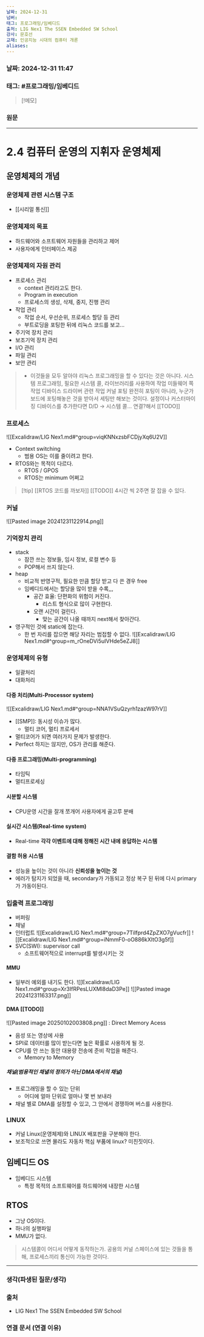 ```yaml
---
날짜: 2024-12-31
넘버: 
태그: 프로그래밍/임베디드
출처: LIG Nex1 The SSEN Embedded SW School
강사: 문호선
교재: 인공지능 시대의 컴퓨터 개론
aliases:
---
```

### 날짜:  2024-12-31 11:47

### 태그: #프로그래밍/임베디드

>[!메모]
>

### 원문
---
# 2.4 컴퓨터 운영의 지휘자 운영체제
## 운영체제의 개념
### 운영체제 관련 시스템 구조
- [[시리얼 통신]]
### 운영체제의 목표
- 하드웨어와 소프트웨어 자원들을 관리하고 제어
- 사용자에게 인터페이스 제공
### 운영체제의 자원 관리
- 프로세스 관리
	- context 관리라고도 한다.
	- Program in execution
	- 프로세스의 생성, 삭제, 중지, 진행 관리
- 작업 관리
	- 작업 순서, 우선순위, 프로세스 할당 등 관리
	- 부트로딩을 포팅한 뒤에 리눅스 코드를 보고...
- 주기억 장치 관리
- 보조기억 장치 관리
- I/O 관리
- 파일 관리
- 보안 관리

> - 이것들을 모두 알아야 리눅스 프로그래밍을 할 수 있다는 것은 아니다.
	시스템 프로그래밍, 필요한 시스템 콜, 라이브러리를 사용하여 작업
	미들웨어 쪽 작업
	디바이스 드라이버 관련 작업
> 커널 포팅
> 	완전히 포팅이 아니라, 누군가 보드에 포팅해놓은 것을 받아서 세팅만 해보는 것이다.
>	설정이나 커스터마이징
>	디바이스를 추가한다면 D/D -> 시스템 콜... 연결?해서 [[TODO]]
### 프로세스
![[Excalidraw/LIG Nex1.md#^group=viqKNNxzsbFCDjyXq6U2V]]
- Context switching
	- 범용 OS는 이를 줄이려고 한다.
- RTOS와는 목적이 다르다.
	- RTOS / GPOS
	- RTOS는 minimum 어쩌고
> [!tip] [[RTOS 코드를 까보자]]
> [[TODO]]
> 4시간 씩 2주면 잘 잡을 수 있다.
### 커널
![[Pasted image 20241231122914.png]]
### 기억장치 관리
- stack
	- 잠깐 쓰는 정보들, 임시 정보, 로컬 변수 등
	- POP해서 쓰지 않는다.
- heap
	- 비교적 반영구적, 필요한 만큼 할당 받고 다 쓴 경우 free
	- 임베디드에서는 할당을 많이 받을 수록,,,
		- 공간 효율: 단편화의 위험이 커진다.
			- 리스트 형식으로 많이 구현한다.
		- 오랜 시간이 걸린다.
			- 맞는 공간이 나올 때까지 next해서 찾아간다.
- 영구적인 것에 static에 잡는다.
	- 한 번 자리를 잡으면 해당 자리는 범접할 수 없다.
![[Excalidraw/LIG Nex1.md#^group=m_rOneDVi5uIVHde5eZJ8]]
### 운영체제의 유형
- 일괄처리
- 대화처리
#### 다중 처리(Multi-Processor system)
![[Excalidraw/LIG Nex1.md#^group=NNA1VSuQzyrh1zazW97rV]]
- [[SMP]]: 동시성 이슈가 많다.
	- 멀티 코어, 멀티 프로세서
- 멀티코어가 되면 여러가지 문제가 발생한다.
- Perfect 하지는 않지만, OS가 관리를 해준다.
#### 다중 프로그래밍(Multi-programming)
- 타임틱
- 멀티프로세싱
#### 시분할 시스템
- CPU운영 시간을 잘개 쪼개어 사용자에게 골고루 분배
#### 실시간 시스템(Real-time system)
- Real-time **각각  이벤트에 대해 정해진 시간 내에 응답하는 시스템**
#### 결함 허용 시스템
- 성능을 높이는 것이 아니라 **신뢰성을 높이는 것**
- 에러가 탐지가 되었을 때, secondary가 가동되고 정상 복구 된 뒤에 다시 primary가 가동이된다.
### 입출력 프로그래밍
- 버퍼링
- 채널
- 인터럽트
![[Excalidraw/LIG Nex1.md#^group=7TiIfprd4ZpZXO7gVucfr]]
![[Excalidraw/LIG Nex1.md#^group=iNmmF0-oO886kXltO3g5f]]
- SVC(SWI): supervisor call
	- 소프트웨어적으로 interrupt를 발생시키는 것
#### MMU
- 일부러 예외를 내기도 한다.
![[Excalidraw/LIG Nex1.md#^group=Xr3IfRPesLUXMl8daD3Pe]]
![[Pasted image 20241231163317.png]]
#### DMA [[TODO]]
![[Pasted image 20250102003808.png]]
: Direct Memory Acess
- 음성 또는 영상에 사용
- SPI로 데이터를 많이 받는다면 높은 확률로 사용하게 될 것.
- CPU를 안 쓰는 동안 대용량 전송에 준비 작업을 해준다.
	- Memory to Memory
##### 채널(범용적인 채녈의 정의가 아닌 DMA에서의 채널)
- 프로그래밍을 할 수 있는 단위
	- 어디에 얼마 단위로 얼마나 몇 번 보내라
- 채널 별로 DMA를 설정할 수 있고, 그 안에서 경쟁하며 버스를 사용한다.

### LINUX
- 커널 Linux(운영체제)와 LINUX 배포판을 구분해야 한다.
- 보조적으로 쓰면 몰라도 자동차 핵심 부품에 linux? 미친짓이다.
## 임베디드 OS
- 임베디드 시스템
	- 특정 목적의 소프트웨어를 하드웨어에 내장한 시스템
## RTOS
- 그냥 OS이다.
- 하나의 실행파일
- MMU가 없다.

> 시스템콜이 어디서 어떻게 동작하는가.
> 공용의 커널 스페이스에 있는 것들을 통해, 프로세스끼리 통신이 가능한 것이다.


---
### 생각(파생된 질문/생각)

### 출처
- LIG Nex1 The SSEN Embedded SW School

### 연결 문서 (연결 이유)
